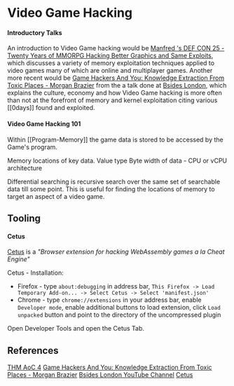 # Video Game Hacking


#### Introductory Talks

An introduction to Video Game hacking would be [Manfred 's DEF CON 25 - Twenty Years of MMORPG Hacking Better Graphics and Same Exploits](https://www.youtube.com/watch?v=ZAUf_ygqsDo), which discusses a variety of memory exploitation techniques applied to video games many of which are online and multiplayer games. Another more recent would be [Game Hackers And You: Knowledge Extraction From Toxic Places - Morgan Brazier](https://www.youtube.com/watch?v=7-pa4M6lmUY) from the a talk done at [Bsides London](https://www.youtube.com/@SecuritybsidesOrgUk), which explains the culture, economy and how Video Game hacking is more often than not at the forefront of memory and kernel exploitation citing various [[0days]] found and exploited.

#### Video Game Hacking 101

Within [[Program-Memory]] the game data is stored to be accessed by the Game's program.

Memory locations of key data.
Value type
Byte width of data - CPU or vCPU architecture



Differential searching is recursive search over the same set of searchable data till some point. This is useful for finding the locations of memory to target an aspect of a video game.



## Tooling

#### Cetus

[Cetus](https://github.com/Qwokka/Cetus) is a *"Browser extension for hacking WebAssembly games a la Cheat Engine"* 

Cetus - Installation:
- Firefox - type `about:debugging` in address bar, `This Firefox -> Load Temporary Add-on... -> Select Cetus -> Select 'manifest.json'` 
- Chrome - type `chrome://extensions` in your address bar, enable `Developer mode`, enable additional buttons to load extension, click `Load unpacked` button and point to the directory of the uncompressed plugin

Open Developer Tools and open the Cetus Tab.



## References

[THM AoC 4](https://tryhackme.com/room/adventofcyber4)
[Game Hackers And You: Knowledge Extraction From Toxic Places - Morgan Brazier](https://www.youtube.com/watch?v=7-pa4M6lmUY) 
[Bsides London YouTube Channel](https://www.youtube.com/@SecuritybsidesOrgUk)
[Cetus](https://github.com/Qwokka/Cetus)